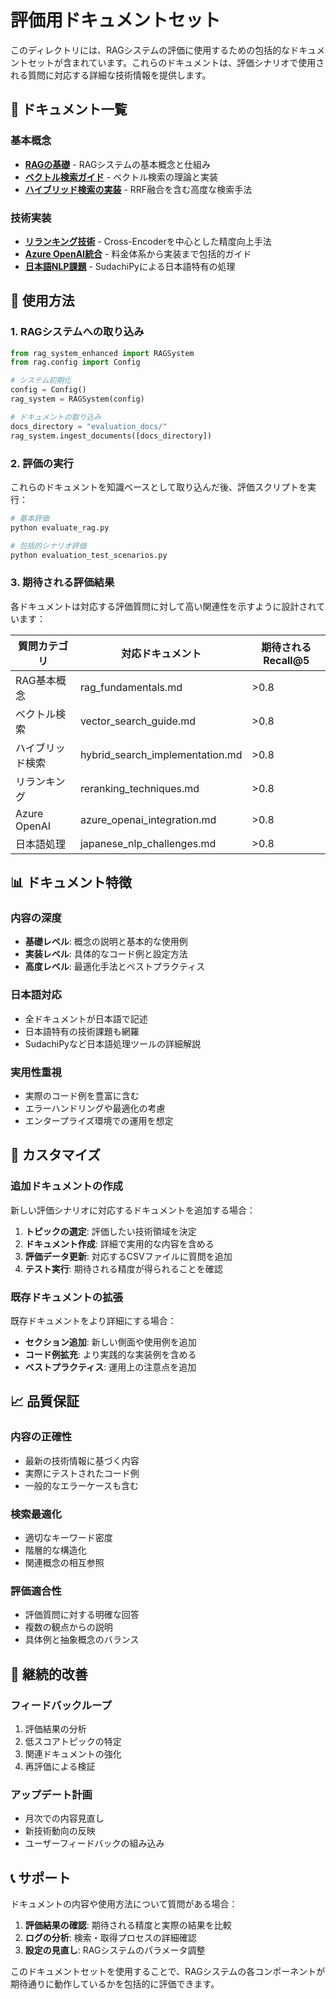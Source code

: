 # 評価用ドキュメントセット

このディレクトリには、RAGシステムの評価に使用するための包括的なドキュメントセットが含まれています。これらのドキュメントは、評価シナリオで使用される質問に対応する詳細な技術情報を提供します。

## 📁 ドキュメント一覧

### 基本概念
- **[RAGの基礎](rag_fundamentals.md)** - RAGシステムの基本概念と仕組み
- **[ベクトル検索ガイド](vector_search_guide.md)** - ベクトル検索の理論と実装
- **[ハイブリッド検索の実装](hybrid_search_implementation.md)** - RRF融合を含む高度な検索手法

### 技術実装
- **[リランキング技術](reranking_techniques.md)** - Cross-Encoderを中心とした精度向上手法
- **[Azure OpenAI統合](azure_openai_integration.md)** - 料金体系から実装まで包括的ガイド
- **[日本語NLP課題](japanese_nlp_challenges.md)** - SudachiPyによる日本語特有の処理

## 🎯 使用方法

### 1. RAGシステムへの取り込み

```python
from rag_system_enhanced import RAGSystem
from rag.config import Config

# システム初期化
config = Config()
rag_system = RAGSystem(config)

# ドキュメントの取り込み
docs_directory = "evaluation_docs/"
rag_system.ingest_documents([docs_directory])
```

### 2. 評価の実行

これらのドキュメントを知識ベースとして取り込んだ後、評価スクリプトを実行：

```bash
# 基本評価
python evaluate_rag.py

# 包括的シナリオ評価
python evaluation_test_scenarios.py
```

### 3. 期待される評価結果

各ドキュメントは対応する評価質問に対して高い関連性を示すように設計されています：

| 質問カテゴリ | 対応ドキュメント | 期待されるRecall@5 |
|-------------|-----------------|-------------------|
| RAG基本概念 | rag_fundamentals.md | >0.8 |
| ベクトル検索 | vector_search_guide.md | >0.8 |
| ハイブリッド検索 | hybrid_search_implementation.md | >0.8 |
| リランキング | reranking_techniques.md | >0.8 |
| Azure OpenAI | azure_openai_integration.md | >0.8 |
| 日本語処理 | japanese_nlp_challenges.md | >0.8 |

## 📊 ドキュメント特徴

### 内容の深度
- **基礎レベル**: 概念の説明と基本的な使用例
- **実装レベル**: 具体的なコード例と設定方法
- **高度レベル**: 最適化手法とベストプラクティス

### 日本語対応
- 全ドキュメントが日本語で記述
- 日本語特有の技術課題も網羅
- SudachiPyなど日本語処理ツールの詳細解説

### 実用性重視
- 実際のコード例を豊富に含む
- エラーハンドリングや最適化の考慮
- エンタープライズ環境での運用を想定

## 🔧 カスタマイズ

### 追加ドキュメントの作成

新しい評価シナリオに対応するドキュメントを追加する場合：

1. **トピックの選定**: 評価したい技術領域を決定
2. **ドキュメント作成**: 詳細で実用的な内容を含める
3. **評価データ更新**: 対応するCSVファイルに質問を追加
4. **テスト実行**: 期待される精度が得られることを確認

### 既存ドキュメントの拡張

既存ドキュメントをより詳細にする場合：

- **セクション追加**: 新しい側面や使用例を追加
- **コード例拡充**: より実践的な実装例を含める
- **ベストプラクティス**: 運用上の注意点を追加

## 📈 品質保証

### 内容の正確性
- 最新の技術情報に基づく内容
- 実際にテストされたコード例
- 一般的なエラーケースも含む

### 検索最適化
- 適切なキーワード密度
- 階層的な構造化
- 関連概念の相互参照

### 評価適合性
- 評価質問に対する明確な回答
- 複数の観点からの説明
- 具体例と抽象概念のバランス

## 🚀 継続的改善

### フィードバックループ
1. 評価結果の分析
2. 低スコアトピックの特定
3. 関連ドキュメントの強化
4. 再評価による検証

### アップデート計画
- 月次での内容見直し
- 新技術動向の反映
- ユーザーフィードバックの組み込み

## 📞 サポート

ドキュメントの内容や使用方法について質問がある場合：

1. **評価結果の確認**: 期待される精度と実際の結果を比較
2. **ログの分析**: 検索・取得プロセスの詳細確認
3. **設定の見直し**: RAGシステムのパラメータ調整

このドキュメントセットを使用することで、RAGシステムの各コンポーネントが期待通りに動作しているかを包括的に評価できます。